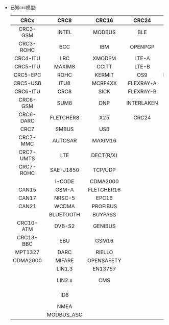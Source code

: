 
- 已知crc模型:

  |  CRCx |  CRC8 | CRC16  | CRC24 |   CRC32| CRC64  |
  | :------------: | :------------: | :------------: | :------------: | :------------: | :------------: |
  | CRC3-GSM | INTEL   | MODBUS   | BLE | FSC      | GO-ISO |
  | CRC3-ROHC | BCC     | IBM      | OPENPGP | CRC32    | ECMA182|
  | CRC4-ITU | LRC     | XMODEM | LTE-A | MPEG2    | WE |
  | CRC5-ITU | MAXIM8  | CCITT    | LTE-B |ADLER32   | XZ64 |
  | CRC5-EPC | ROHC    | KERMIT   | OS9 |FLETCHER32|        |
  | CRC5-USB | ITU8    |MCRF4XX   | FLEXRAY-A | POSIX |        |
  | CRC6-ITU  | CRC8    | SICK     | FLEXRAY-B | BZIP2 |        |
  | CRC6-GSM  | SUM8    | DNP      | INTERLAKEN | JAMCRC |        |
  | CRC6-DARC |FLETCHER8| X25      | CRC24 | AUTOSAR |        |
  | CRC7 | SMBUS | USB      |       | C / ISCSI |        |
  | CRC7-MMC | AUTOSAR | MAXIM16  |   | D / BASE91-D |        |
  | CRC7-UMTS | LTE | DECT(R/X) |      | Q / AIXM |        |
  | CRC7-ROHC | SAE-J1850 | TCP/UDP  |       | XFER |        |
  |          | I-CODE | CDMA2000 |       | CKSUM |        |
  | CAN15 | GSM-A |FLETCHER16|| XZ32 |        |
  | CAN17 | NRSC-5 |EPC16     |     | AAL5 |        |
  | CAN21 | WCDMA |PROFIBUS | | ISO-HDLC | |
  | | BLUETOOTH |BUYPASS | | PKZIP | |
  | CRC10-ATM | DVB-S2 |GENIBUS | | ADCCP | |
  | CRC13-BBC | EBU |GSM16 | | V-42 | |
  | MPT1327 | DARC |RIELLO | | STM32 | |
  | CDMA2000 | MIFARE |OPENSAFETY | | ECMXF | |
  | | LIN1.3 |EN13757 | |               | |
  | | LIN2.x |CMS | | CRC30-CDMA | DARC82 |
  | | ID8 | | | CRC31-PHILIPS |  |
  | | NMEA | | |  | |
  | | MODBUS_ASC | | | | |

